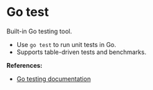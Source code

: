 # Go test

Built-in Go testing tool.

- Use `go test` to run unit tests in Go.
- Supports table-driven tests and benchmarks.

**References:**
- [Go testing documentation](https://golang.org/pkg/testing/)
